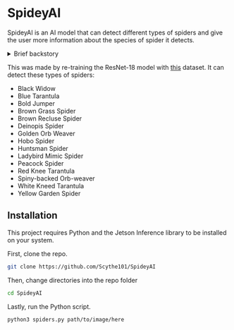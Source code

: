 # SpideyAI
SpideyAI is an AI model that can detect different types of spiders and give the user more information about the species of spider it detects.
<details><summary>Brief backstory</summary>I came up with this idea after being jump-scared by a spider in the middle of the night. I then decided it would be a good idea to know whether or not the spider could hurt me, and thought it would make for a fun AI project. Lastly, I looked at the classes ResNet18 was trained off of to make sure it can't do this by default, and it apparently doesn't have much data on spiders.</details>

This was made by re-training the ResNet-18 model with [this](https://www.kaggle.com/datasets/gpiosenka/yikes-spiders-15-species) dataset.
It can detect these types of spiders:
* Black Widow
* Blue Tarantula
* Bold Jumper
* Brown Grass Spider
* Brown Recluse Spider
* Deinopis Spider
* Golden Orb Weaver
* Hobo Spider
* Huntsman Spider
* Ladybird Mimic Spider
* Peacock Spider
* Red Knee Tarantula
* Spiny-backed Orb-weaver
* White Kneed Tarantula
* Yellow Garden Spider

## Installation
This project requires Python and the Jetson Inference library to be installed on your system.

First, clone the repo.
```sh
git clone https://github.com/Scythe101/SpideyAI
```
Then, change directories into the repo folder
```sh
cd SpideyAI
```
Lastly, run the Python script.
```sh
python3 spiders.py path/to/image/here
```
